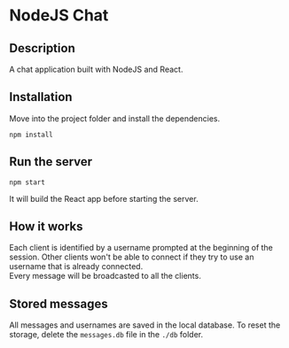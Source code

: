 # NodeJS Chat

## Description
A chat application built with NodeJS and React.

## Installation
Move into the project folder and install the dependencies.
```
npm install
```

## Run the server
```
npm start
```
It will build the React app before starting the server.

## How it works
Each client is identified by a username prompted at the beginning of the session. Other clients won't be able to connect if they try to use an username that is already connected. <br/>
Every message will be broadcasted to all the clients.

## Stored messages
All messages and usernames are saved in the local database.
To reset the storage, delete the `messages.db` file in the `./db` folder.
